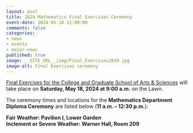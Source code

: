 ```yaml
---
layout: post
title: 2024 Mathematics Final Exercises Ceremony
event-date: 2024-05-18 11:00:00
comments: false
categories: 
- news 
- events
- major-news
published: true
image: __SITE_URL__/img/Final_Exercises2019.jpg
image-alt: Final Exercises ceremony
---
```



[Final Exercises for the College and Graduate School of Arts & Sciences](https://majorevents.virginia.edu/finals/locations) will take place on **Saturday, May 18, 2024 at 9:00 a.m.** on the Lawn.

The ceremony times and locations for the <b>Mathematics Department Diploma Ceremony</b> are listed below (**11 a.m. – 12:30 p.m.**):

**Fair Weather:             Pavilion I, Lower Garden**<br>
**Inclement or Severe Weather:  Warner Hall, Room 209**<br>

